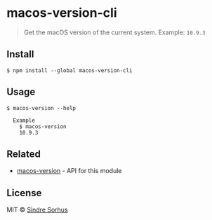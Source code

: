 # macos-version-cli

> Get the macOS version of the current system. Example: `10.9.3`


## Install

```
$ npm install --global macos-version-cli
```


## Usage

```
$ macos-version --help

  Example
    $ macos-version
    10.9.3
```


## Related

- [macos-version](https://github.com/sindresorhus/macos-version) - API for this module


## License

MIT © [Sindre Sorhus](https://sindresorhus.com)
